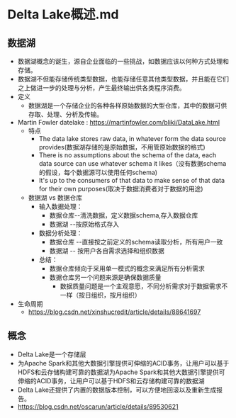 #   Delta Lake概述.md
##  数据湖
*	数据湖概念的诞生，源自企业面临的一些挑战，如数据应该以何种方式处理和存储。
*	数据湖不但能存储传统类型数据，也能存储任意其他类型数据，并且能在它们之上做进一步的处理与分析，产生最终输出供各类程序消费。
*	定义
	*	数据湖是一个存储企业的各种各样原始数据的大型仓库，其中的数据可供存取、处理、分析及传输。
*	Martin Fowler datelake : https://martinfowler.com/bliki/DataLake.html
	*	特点
		*	The data lake stores raw data, in whatever form the data source provides(数据湖存储的是原始数据，不用管原始数据的格式)
		*	There is no assumptions about the schema of the data, each data source can use whatever schema it likes（没有数据schema的假设，每个数据源可以使用任何schema)
		*	It's up to the consumers of that data to make sense of that data for their own purposes(取决于数据消费者对于数据的用途)
	*	数据湖 vs 数据仓库
		*	输入数据处理：
			*	数据仓库--清洗数据，定义数据schema,存入数据仓库
			*	数据湖  --按原始格式存入
		*	数据分析处理：
			*	数据仓库 --直接按之前定义的schema读取分析，所有用户一致
			*	数据湖 -- 按用户各自需求选择和组织数据
		*	总结：
			*	数据仓库倾向于采用单一模式的概念来满足所有分析需求
			*	数据仓库另一个问题来源是确保数据质量
				*	数据质量问题是一个主观意愿，不同分析需求对于数据需求不一样（按日组织，按月组织）
*	生命周期
	*   https://blog.csdn.net/xinshucredit/article/details/88641697

##  概念
*	Delta Lake是一个存储层
*	为Apache Spark和其他大数据引擎提供可伸缩的ACID事务，让用户可以基于HDFS和云存储构建可靠的数据湖为Apache Spark和其他大数据引擎提供可伸缩的ACID事务，让用户可以基于HDFS和云存储构建可靠的数据湖
*	Delta Lake还提供了内置的数据版本控制，可以方便地回滚以及重新生成报告。
*	https://blog.csdn.net/oscarun/article/details/89530621